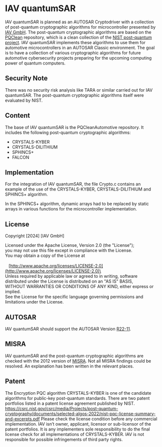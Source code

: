 # IAV quantumSAR
IAV quantumSAR is planned as an AUTOSAR Cryptodriver with a collection of post-quantum cryptographic algorithms for microcontroller presented by [IAV GmbH](https://www.iav.com/). The post-quantum cryptographic algorithms are based on the [PQClean](https://github.com/PQClean/PQClean) repository, which is a clean collection of the [NIST post-quantum project](https://csrc.nist.gov/projects/post-quantum-cryptography). IAV quantumSAR implements these algorithms to use them for automotive microcontrollers in an AUTOSAR Classic environment. The goal is to have a collection of various cryptographic algorithms for future automotive cybersecurity projects preparing for the upcoming computing power of quantum computers.

## Security Note
There was no security risk analysis like TARA or similar carried out for IAV quantumSAR. The post-quantum cryptographic algorithms itself were evaluated by NIST.

## Content
The base of IAV quantumSAR is the PQCleanAutomotive repository. It includes the following post-quantum cryptographic algorithms:

* CRYSTALS-KYBER
* CRYSTALS-DILITHIUM
* SPHINCS+
* FALCON

## Implementation
For the integration of IAV quantumSAR, the file Crypto.c contains an example of the use of the CRYSTALS-KYBER, CRYSTALS-DILITHIUM and SPHINCS+ algorithm.

In the SPHINCS+ algorithm, dynamic arrays had to be replaced by static arrays in various functions for the microcontroller implementation.

## License

Copyright [2024] [IAV GmbH]

Licensed under the Apache License, Version 2.0 (the "License");\
you may not use this file except in compliance with the License.\
You may obtain a copy of the License at\
\
&nbsp;&nbsp;&nbsp;[http://www.apache.org/licenses/LICENSE-2.0](http://www.apache.org/licenses/LICENSE-2.0)\
\
Unless required by applicable law or agreed to in writing, software\
distributed under the License is distributed on an "AS IS" BASIS,\
WITHOUT WARRANTIES OR CONDITIONS OF ANY KIND, either express or implied.\
See the License for the specific language governing permissions and\
limitations under the License.

## AUTOSAR

IAV quantumSAR should support the AUTOSAR Version [R22-11](https://www.autosar.org/fileadmin/standards/R22-11/CP/AUTOSAR_SWS_CryptoDriver.pdf). 

## MISRA
IAV quantumSAR and the post-quantum cryptographic algorithms are checked with the 2012 version of [MISRA](https://misra.org.uk/app/uploads/2021/06/MISRA-C-2012-Permits-First-Edition.pdf). Not all MISRA findings could be resolved. An explanation has been written in the relevant places.

## Patent
The Encryption PQC algorithm CRYSTALS-KYBER is one of the candidate algorithms for public-key post-quantum standards. There are two patent portfolios listed in a patent license agreement published by NIST.  
https://csrc.nist.gov/csrc/media/Projects/post-quantum-cryptography/documents/selected-algos-2022/nist-pqc-license-summary-and-excerpts.pdf
Please check the license condition before any commercial implementation. IAV isn’t owner, applicant, licensor or sub-licensor of the patent portfolios. It is any implementers sole responsibility to do the final license check for all implementations of CRYSTALS-KYBER. IAV is not responsible for possible infringements of third party rights.

